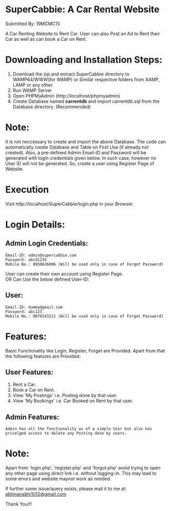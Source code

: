 # SuperCabbie: A Car Rental Website
Submitted By: 19MCMC15  

A Car Renting Website to Rent Car.
User can also Post an Ad to Rent their Car as well as can book a Car on Rent.

# Downloading and Installation Steps:
1. Download the zip and extract SuperCabbie directory to WAMP64/WWW(for WAMP) or Similar respective folders from XAMP, LAMP or any other.
2. Run WAMP Server
3. Open PHPMyAdmin (http://localhost/phpmyadmin)
3. Create Database named <b>carrentdb</b> and import carrentdb.sql from the Database directory. (Recommended)

# Note:
It is not neccessary to create and import the above Database. 
The code can automatically create Database and Table on First Use (if already not created).
Also, a pre-defined Admin Email-ID and Password will be generated with login credentials given below.
In such case, however no User ID will not be generated. So, create a user using Register Page of Website.

# Execution
Visit http://localhost/SuperCabbie/login.php in your Browser.

# Login Details:

## Admin Login Credentials:
	Email-ID: admin@supercabbie.com
	Password: abcd1234
	Mobile No.: 8950626006 (Will be used only in case of Forgot Password)


User can create their own account using Register Page.			
			OR
Can Use the below defined User-ID:
## User:
	Email-ID: dummy@gmail.com
	Password: abc123
	Mobile No.: 9876543211 (Will be used only in case of Forgot Password)	


# Features:
Basic Functionality like Login, Register, Forget are Provided.
Apart from that the following features are Provided:

## User Features:
1. Rent a Car.
2. Book a Car on Rent.
3. View 'My Postings' i.e. Posting done by that user.
4. View 'My Bookings' i.e. Car Booked on Rent by that user.
	
## Admin Features:
	Admin has all the functionality as of a simple User but also has privelged access to delete any Posting done by users.
	
# Note:
Apart from 'login.php', 'register.php' and 'forgot.php' avoid trying to open any other page using direct link i.e. without logging-in.
This may lead to some errors and website maynot work as needed.

If further some issue/query exists, please mail it to me at:
				abhinavabhi1012@gmail.com
				
				
				
Thank You!!!
